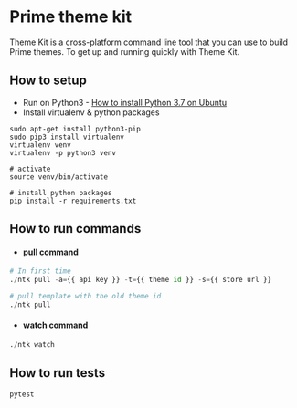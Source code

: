 # Prime theme kit

Theme Kit is a cross-platform command line tool that you can use to build Prime themes. To get up and running quickly with Theme Kit.

## How to setup

- Run on Python3 - [How to install Python 3.7 on Ubuntu](https://linuxize.com/post/how-to-install-python-3-7-on-ubuntu-18-04/)
- Install virtualenv & python packages
```
sudo apt-get install python3-pip
sudo pip3 install virtualenv 
virtualenv venv
virtualenv -p python3 venv

# activate
source venv/bin/activate

# install python packages
pip install -r requirements.txt
```

## How to run commands

- #### pull command

```python
# In first time
./ntk pull -a={{ api key }} -t={{ theme id }} -s={{ store url }}

# pull template with the old theme id
./ntk pull
```

- #### watch command
```python
./ntk watch
```

## How to run tests

```python
pytest
```